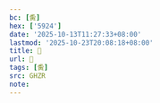 ```yaml
---
bc: [夤]
hex: ['5924']
date: '2025-10-13T11:27:33+08:00'
lastmod: '2025-10-23T20:08:18+08:00'
title: 󰘚
url: 󰘚
tags: [夤]
src: GHZR
note:
---
```

